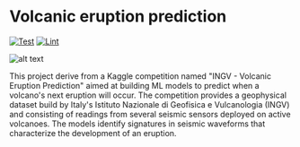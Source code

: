 # Volcanic eruption prediction
[![Test](https://github.com/se4ai2122-cs-uniba/Volcanic-eruption-prediction/actions/workflows/test.yml/badge.svg?branch=issue21_github_actions)](https://github.com/se4ai2122-cs-uniba/Volcanic-eruption-prediction/actions/workflows/test.yml)
[![Lint](https://github.com/se4ai2122-cs-uniba/Volcanic-eruption-prediction/actions/workflows/lint.yml/badge.svg?branch=issue21_github_actions)](https://github.com/se4ai2122-cs-uniba/Volcanic-eruption-prediction/actions/workflows/lint.yml)

![alt text](https://images.ctfassets.net/81iqaqpfd8fy/3Wp4SEgzagcICaSqcIMOQM/5721655abf93a19521dad8a35d747f2d/Erupting_Volcano.jpg?h=620&w=1440)

This project derive from a Kaggle competition named "INGV - Volcanic Eruption Prediction" aimed at building ML models to predict when a volcano's next eruption will occur. 
The competition provides a geophysical dataset build by Italy's Istituto Nazionale di Geofisica e Vulcanologia (INGV) and consisting of readings from several seismic sensors 
deployed on active volcanoes. 
The models identify signatures in seismic waveforms that characterize the development of an eruption.
